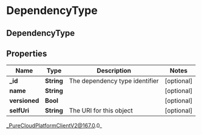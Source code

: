# DependencyType

## DependencyType

## Properties

|Name | Type | Description | Notes|
|------------ | ------------- | ------------- | -------------|
| **_id** | **String** | The dependency type identifier | [optional] |
| **name** | **String** |  | [optional] |
| **versioned** | **Bool** |  | [optional] |
| **selfUri** | **String** | The URI for this object | [optional] |



_PureCloudPlatformClientV2@167.0.0_
